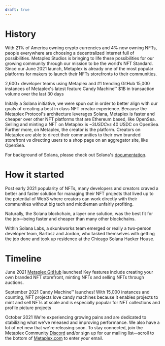 ```yaml
---
draft: true
---
```


# History
With 21% of America owning crypto currencies and 4% now owning NFTs, people everywhere are choosing a decentralized internet full of possibilities. Metaplex Studios is bringing to life these possibilities for our growing community through our mission to be the world’s NFT Standard. Since our June 2021 launch, Metaplex is already one of the most popular platforms for makers to launch their NFTs storefronts to their communities.

2,600+ developer teams using Metaplex and #1 trending GitHub
15,000 instances of Metaplex's latest feature Candy Machine™
$1B in transaction volume over the last 30 days

Initally a Solana initiative, we were spun out in order to better align with our goals of creating a best in class NFT creator experience. Because the Metaplex Protocol's architecture leverages Solana, Metaplex is faster and cheaper over other NFT platforms that are Ethereum based, like OpenSea. Selling and minting a NFT on Metaplex is ~$3 USDC vs ~$40 USDC on OpenSea. Further more, on Metaplex, the creator is the platform. Creators on Metaplex are able to direct their communities to their own branded storefront vs directing users to a shop page on an aggregator site, like OpenSea.

For background of Solana, please check out Solana's [documentation](https://docs.solana.com/history).

# How it started
Post early 2021 popularity of NFTs, many developers and creators craved a better and faster solution for managing their NFT projects that lived up to the potential of Web3 where creators can work directly with their communities without big tech and middleman unfairly profiting.

Naturally, the Solana blockchain, a layer one solution, was the best fit for the job—being faster and cheaper than many other blockchains.

Within Solana Labs, a skunkworks team emerged or really a two-person developer team, Bartosz and Jordon, who tasked themselves with getting the job done and took up residence at the Chicago Solana Hacker House.

# Timeline
June 2021
[Metaplex GitHub](https://github.com/metaplex-foundation/metaplex) launches!
Key features include creating your own branded NFT storefront, minting NFTs and selling NFTs through auctions.

September 2021
Candy Machine™ launches!
With 15,000 instances and counting, NFT projects love candy machines because it enables projects to mint and sell NFTs at scale and is especially popular for NFT collections and profile picture projects

October 2021
We're experiencing growing pains and are dedicated to stabilizing what we've released and improving performance. We also have a lot of net new that we're releasing soon. To stay connected, join the Metaplex Community [Discord](https://discord.com/invite/metaplex) and/or sign up for our mailing list—scroll to the bottom of [Metaplex.com](https://metaplex.com) to enter your email.
